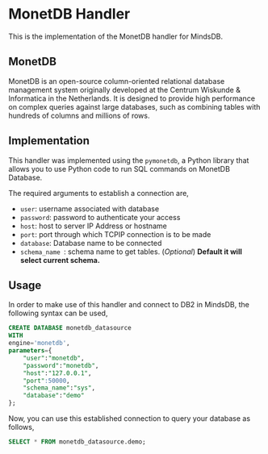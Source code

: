 # MonetDB Handler

This is the implementation of the MonetDB handler for MindsDB.

## MonetDB

MonetDB is an open-source column-oriented relational database management system originally developed at the Centrum Wiskunde & Informatica in the Netherlands. It is designed to provide high performance on complex queries against large databases, such as combining tables with hundreds of columns and millions of rows.

## Implementation

This handler was implemented using the `pymonetdb`, a Python library that allows you to use Python code to run SQL commands on MonetDB Database.

The required arguments to establish a connection are,

- `user`: username associated with database
- `password`: password to authenticate your access
- `host`: host to server IP Address or hostname
- `port`: port through which TCPIP connection is to be made
- `database`: Database name to be connected
- `schema_name `: schema name to get tables. (_Optional_) **Default it will select current schema.**

## Usage

In order to make use of this handler and connect to DB2 in MindsDB, the following syntax can be used,

```sql
CREATE DATABASE monetdb_datasource
WITH
engine='monetdb',
parameters={
    "user":"monetdb",
    "password":"monetdb",
    "host":"127.0.0.1",
    "port":50000,
    "schema_name":"sys",
    "database":"demo"
};
```

Now, you can use this established connection to query your database as follows,

```sql
SELECT * FROM monetdb_datasource.demo;
```
